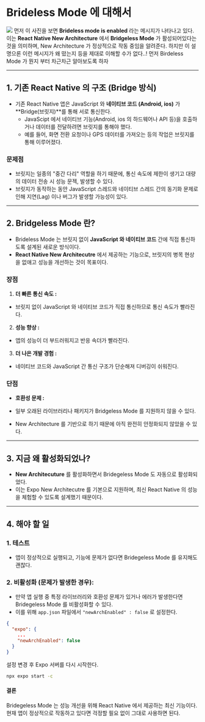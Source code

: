 Brideless Mode 에 대해서
===

![](https://private-user-images.githubusercontent.com/167315197/387881575-67aff140-b2ee-4fa4-b2ea-a3f6715da409.png?jwt=eyJhbGciOiJIUzI1NiIsInR5cCI6IkpXVCJ9.eyJpc3MiOiJnaXRodWIuY29tIiwiYXVkIjoicmF3LmdpdGh1YnVzZXJjb250ZW50LmNvbSIsImtleSI6ImtleTUiLCJleHAiOjE3MzIwNjI1ODksIm5iZiI6MTczMjA2MjI4OSwicGF0aCI6Ii8xNjczMTUxOTcvMzg3ODgxNTc1LTY3YWZmMTQwLWIyZWUtNGZhNC1iMmVhLWEzZjY3MTVkYTQwOS5wbmc_WC1BbXotQWxnb3JpdGhtPUFXUzQtSE1BQy1TSEEyNTYmWC1BbXotQ3JlZGVudGlhbD1BS0lBVkNPRFlMU0E1M1BRSzRaQSUyRjIwMjQxMTIwJTJGdXMtZWFzdC0xJTJGczMlMkZhd3M0X3JlcXVlc3QmWC1BbXotRGF0ZT0yMDI0MTEyMFQwMDI0NDlaJlgtQW16LUV4cGlyZXM9MzAwJlgtQW16LVNpZ25hdHVyZT0xYTcxMGI0ZmZkMWU5OGQxMzM1Zjg3N2NiMDBhMWE1MjNmNmExMmRiZDk3MzM2N2M5MTY1NTViNmQxYzMzZmQ1JlgtQW16LVNpZ25lZEhlYWRlcnM9aG9zdCJ9.ABqXumacO5rIuvhoOMOK2XnV5l5JVH-oevGLiobSRD0)
먼저 이 사진을 보면 **Brideless mode is enabled** 라는 메시지가 나타나고 있다. 이는 **React Native New Architecture** 에서 **Bridgeless Mode** 가 활성되어있다는 것을 의미하며, New Architecture 가 정상적으로 작동 중임을 알려준다. 하지만 이 설명으론 이런 메시지가 왜 떴는지 등을 제대로 이해할 수가 없다..! 먼저 Birdeless Mode 가 뭔지 부터 차근차근 알아보도록 하자

---

## 1. 기존 React Native 의 구조 (Bridge 방식)
- 기존 React Native 앱은 JavaScript 와 **네이티브 코드 (Android, ios)** 가 **Bridge(브릿지)**를 통해 서로 통신한다.
    - JavaScipt 에서 네이티브 기능(Android, ios 의 하드웨어나 API 등)을 호출하거나 데이터를 전달하려면 브릿지를 통해야 했다.
    - 예를 들어, 화면 전환 요청이나 GPS 데이터를 가져오는 등의 작업은 브릿지를 통해 이루어졌다.


### 문제점
- 브릿지는 일종의 "중간 다리" 역할을 하기 때문에, 통신 속도에 제한이 생기고 대량의 데이터 전송 시 성능 문젝, 발생할 수 있다.
- 브릿지가 동작하는 동안 JavaScript 스레드와 네이티브 스레드 간의 동기화 문제로 인해 지연(Lag) 이나 버그가 발생할 가능성이 있다.

---

## 2. Bridgeless Mode 란?
- Brideless Mode 는 브릿지 없이 **JavaScript 와 네이티브 코드** 간에 직접 통신하도록 설계된 새로운 방식이다.
- **React Native New Architecutre** 에서 제공하는 기능으로, 브릿지의 병목 현상을 없애고 성능을 개선하는 것이 목표이다.

### 장점 
1. **더 빠른 통신 속도 :**
- 브릿지 없이 JavaScript 와 네이티브 코드가 직접 통신하므로 통신 속도가 빨라진다.

2. **성능 향상 :**
- 앱의 성능이 더 부드러워지고 반응 속더가 빨라진다.

3. **더 나은 개발 경험 :**
- 네이티브 코드와 JavaScript 간 통신 구조가 단순해져 디버깅이 쉬워진다.

### 단점
- **호환성 문제 :**
- 일부 오래된 라이브러리나 패키지가 Bridgeless Mode 를 지원하지 않을 수 있다.

- New Architecture 를 기반으로 하기 때문에 아직 완전히 안정화되지 않았을 수 있다.

---

## 3. 지금 왜 활성화되었나?
- **New Architecuture** 를 활성화하면서 Bridegeless Mode 도 자동으로 활성화되었다.
- 이는 Expo New Architecutre 를 기본으로 지원하며, 최신 React Native 의 성능을 체험할 수 있도록 설계했기 때문이다.

---

## 4. 해야 할 일

### 1. 테스트
- 앱이 정상적으로 실행되고, 기능에 문제가 없다면 Bridegeless Mode 를 유지해도 괜찮다.

### 2. 비활성화 (문제가 발생한 경우):
- 만약 앱 실행 중 특정 라이브러리와 호환성 문제가 있거나 에러가 발생한다면 Bridegeless Mode 를 비활성화할 수 있다.
- 이를 위해 `app.json` 파일에서 `"newArchEnabled" : false` 로 설정한다.

```json
{
  "expo": {
    ...
    "newArchEnabled": false
  }
}
```

설정 변경 후 Expo 서버를 다시 시작한다.

```bash
npx expo start -c
```

#### 결론
Bridegeless Mode 는 성능 개선을 위해 React Native 에서 제공하는 최신 기능이다. 현재 앱이 정상적으로 작동하고 있다면 걱정할 필요 없이 그대로 사용하면 된다.
